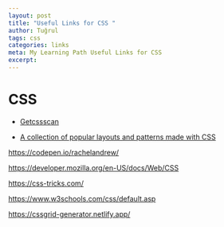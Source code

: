 ```yaml
---
layout: post
title: "Useful Links for CSS "
author: Tuğrul
tags: css 
categories: links
meta: My Learning Path Useful Links for CSS
excerpt: 
---
```


# CSS

- <a href="https://getcssscan.com/" target="_blank">Getcssscan</a>

- <a href="https://csslayout.io/patterns" target="_blank">A collection of popular layouts and patterns made with CSS</a>


https://codepen.io/rachelandrew/


https://developer.mozilla.org/en-US/docs/Web/CSS


https://css-tricks.com/


https://www.w3schools.com/css/default.asp


https://cssgrid-generator.netlify.app/